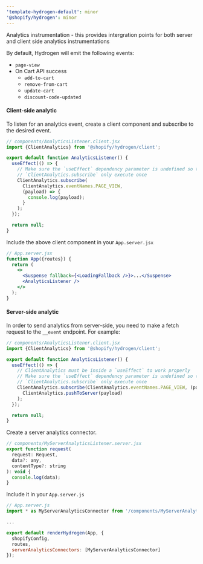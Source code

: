 ```yaml
---
'template-hydrogen-default': minor
'@shopify/hydrogen': minor
---
```


Analytics instrumentation - this provides intergration points for both server
and client side analytics instrumentations

By default, Hydrogen will emit the following events:

- `page-view`
- On Cart API success
  - `add-to-cart`
  - `remove-from-cart`
  - `update-cart`
  - `discount-code-updated`

#### Client-side analytic

To listen for an analytics event, create a client component and subscribe to the desired event.

```jsx
// components/AnalyticsListener.client.jsx
import {ClientAnalytics} from '@shopify/hydrogen/client';

export default function AnalyticsListener() {
  useEffect(() => {
    // Make sure the `useEffect` dependency parameter is undefined so that
    // `ClientAnalytics.subscribe` only execute once
    ClientAnalytics.subscribe(
      ClientAnalytics.eventNames.PAGE_VIEW,
      (payload) => {
        console.log(payload);
      }
    );
  });

  return null;
}
```

Include the above client component in your `App.server.jsx`

```jsx
// App.server.jsx
function App({routes}) {
  return (
    <>
      <Suspense fallback={<LoadingFallback />}>...</Suspense>
      <AnalyticsListener />
    </>
  );
}
```

#### Server-side analytic

In order to send analytics from server-side, you need to make a fetch request to
the `__event` endpoint. For example:

```jsx
// components/AnalyticsListener.client.jsx
import {ClientAnalytics} from '@shopify/hydrogen/client';

export default function AnalyticsListener() {
  useEffect(() => {
    // ClientAnalytics must be inside a `useEffect` to work properly
    // Make sure the `useEffect` dependency parameter is undefined so that
    // `ClientAnalytics.subscribe` only execute once
    ClientAnalytics.subscribe(ClientAnalytics.eventNames.PAGE_VIEW, (payload) =>
      ClientAnalytics.pushToServer(payload)
    );
  });

  return null;
}
```

Create a server analytics connector.

```jsx
// components/MyServerAnalyticsListener.server.jsx
export function request(
  request: Request,
  data?: any,
  contentType?: string
): void {
  console.log(data);
}
```

Include it in your `App.server.js`

```jsx
// App.server.js
import * as MyServerAnalyticsConnector from '/components/MyServerAnalyticsConnector.server.jsx'

...

export default renderHydrogen(App, {
  shopifyConfig,
  routes,
  serverAnalyticsConnectors: [MyServerAnalyticsConnector]
});
```
